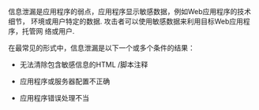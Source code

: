 信息泄漏是应用程序的弱点，应用程序显示敏感数据，例如Web应用程序的技术细节，
环境或用户特定的数据. 攻击者可以使用敏感数据来利用目标Web应用程序，托管网
络或用户.


在最常见的形式中，信息泄漏是以下一个或多个条件的结果：

* 无法清除包含敏感信息的HTML /脚本注释

* 应用程序或服务器配置不正确

* 应用程序错误处理不当
